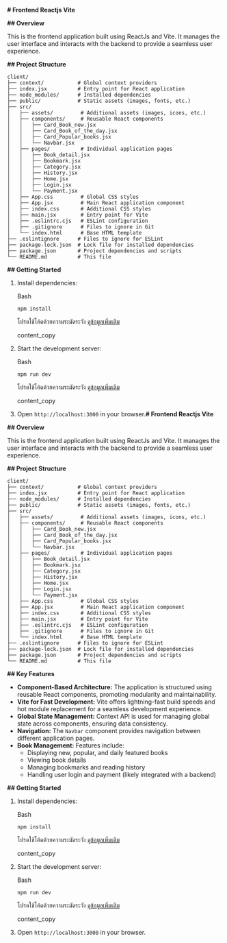 
**# Frontend Reactjs Vite**

**## Overview**

This is the frontend application built using ReactJs and Vite. It manages the user interface and interacts with the backend to provide a seamless user experience.

**## Project Structure**

```
client/
├── context/           # Global context providers
├── index.jsx          # Entry point for React application
├── node_modules/      # Installed dependencies
├── public/            # Static assets (images, fonts, etc.)
├── src/
│   ├── assets/         # Additional assets (images, icons, etc.)
│   ├── components/     # Reusable React components
│   │   ├── Card_Book_new.jsx
│   │   ├── Card_Book_of_the_day.jsx
│   │   ├── Card_Popular_books.jsx
│   │   └── Navbar.jsx
│   ├── pages/          # Individual application pages
│   │   ├── Book_detail.jsx
│   │   ├── Bookmark.jsx
│   │   ├── Category.jsx
│   │   ├── History.jsx
│   │   ├── Home.jsx
│   │   ├── Login.jsx
│   │   └── Payment.jsx
│   ├── App.css         # Global CSS styles
│   ├── App.jsx         # Main React application component
│   ├── index.css       # Additional CSS styles
│   ├── main.jsx        # Entry point for Vite
│   ├── .eslintrc.cjs   # ESLint configuration
│   ├── .gitignore      # Files to ignore in Git
│   └── index.html      # Base HTML template
├── .eslintignore      # Files to ignore for ESLint
├── package-lock.json  # Lock file for installed dependencies
├── package.json       # Project dependencies and scripts
└── README.md          # This file

```

**## Getting Started**

1.  Install dependencies:
    
    Bash
    
    ```
    npm install
    
    ```
    
    โปรดใช้โค้ดด้วยความระมัดระวัง  [ดูข้อมูลเพิ่มเติม](https://bard.google.com/faq#coding)
    
    content_copy
    
2.  Start the development server:
    
    Bash
    
    ```
    npm run dev
    
    ```
    
    โปรดใช้โค้ดด้วยความระมัดระวัง  [ดูข้อมูลเพิ่มเติม](https://bard.google.com/faq#coding)
    
    content_copy
    
3.  Open  `http://localhost:3000`  in your browser.**# Frontend Reactjs Vite**

**## Overview**

This is the frontend application built using ReactJs and Vite. It manages the user interface and interacts with the backend to provide a seamless user experience.

**## Project Structure**

```
client/
├── context/           # Global context providers
├── index.jsx          # Entry point for React application
├── node_modules/      # Installed dependencies
├── public/            # Static assets (images, fonts, etc.)
├── src/
│   ├── assets/         # Additional assets (images, icons, etc.)
│   ├── components/     # Reusable React components
│   │   ├── Card_Book_new.jsx
│   │   ├── Card_Book_of_the_day.jsx
│   │   ├── Card_Popular_books.jsx
│   │   └── Navbar.jsx
│   ├── pages/          # Individual application pages
│   │   ├── Book_detail.jsx
│   │   ├── Bookmark.jsx
│   │   ├── Category.jsx
│   │   ├── History.jsx
│   │   ├── Home.jsx
│   │   ├── Login.jsx
│   │   └── Payment.jsx
│   ├── App.css         # Global CSS styles
│   ├── App.jsx         # Main React application component
│   ├── index.css       # Additional CSS styles
│   ├── main.jsx        # Entry point for Vite
│   ├── .eslintrc.cjs   # ESLint configuration
│   ├── .gitignore      # Files to ignore in Git
│   └── index.html      # Base HTML template
├── .eslintignore      # Files to ignore for ESLint
├── package-lock.json  # Lock file for installed dependencies
├── package.json       # Project dependencies and scripts
└── README.md          # This file

```

**## Key Features**

-   **Component-Based Architecture:**  The application is structured using reusable React components, promoting modularity and maintainability.
-   **Vite for Fast Development:**  Vite offers lightning-fast build speeds and hot module replacement for a seamless development experience.
-   **Global State Management:**  Context API is used for managing global state across components, ensuring data consistency.
-   **Navigation:**  The  `Navbar`  component provides navigation between different application pages.
-   **Book Management:**  Features include:
    -   Displaying new, popular, and daily featured books
    -   Viewing book details
    -   Managing bookmarks and reading history
    -   Handling user login and payment (likely integrated with a backend)

**## Getting Started**

1.  Install dependencies:
    
    Bash
    
    ```
    npm install
    
    ```
    
    โปรดใช้โค้ดด้วยความระมัดระวัง  [ดูข้อมูลเพิ่มเติม](https://bard.google.com/faq#coding)
    
    content_copy
    
2.  Start the development server:
    
    Bash
    
    ```
    npm run dev
    
    ```
    
    โปรดใช้โค้ดด้วยความระมัดระวัง  [ดูข้อมูลเพิ่มเติม](https://bard.google.com/faq#coding)
    
    content_copy
    
3.  Open  `http://localhost:3000`  in your browser.
